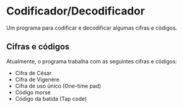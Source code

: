 # Codificador/Decodificador

Um programa para codificar e decodificar algumas cifras e códigos.


## Cifras e códigos

Atualmente, o programa trabalha com as seguintes cifras e códigos:

- Cifra de César
- Cifra de Vigenère
- Cifra de uso único (One-time pad)
- Código morse
- Código da batida (Tap code)
